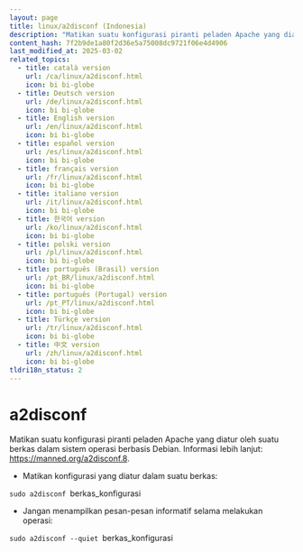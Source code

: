 ```yaml
---
layout: page
title: linux/a2disconf (Indonesia)
description: "Matikan suatu konfigurasi piranti peladen Apache yang diatur oleh suatu berkas dalam sistem operasi berbasis Debian."
content_hash: 7f2b9de1a80f2d36e5a75008dc9721f06e4d4906
last_modified_at: 2025-03-02
related_topics:
  - title: català version
    url: /ca/linux/a2disconf.html
    icon: bi bi-globe
  - title: Deutsch version
    url: /de/linux/a2disconf.html
    icon: bi bi-globe
  - title: English version
    url: /en/linux/a2disconf.html
    icon: bi bi-globe
  - title: español version
    url: /es/linux/a2disconf.html
    icon: bi bi-globe
  - title: français version
    url: /fr/linux/a2disconf.html
    icon: bi bi-globe
  - title: italiano version
    url: /it/linux/a2disconf.html
    icon: bi bi-globe
  - title: 한국어 version
    url: /ko/linux/a2disconf.html
    icon: bi bi-globe
  - title: polski version
    url: /pl/linux/a2disconf.html
    icon: bi bi-globe
  - title: português (Brasil) version
    url: /pt_BR/linux/a2disconf.html
    icon: bi bi-globe
  - title: português (Portugal) version
    url: /pt_PT/linux/a2disconf.html
    icon: bi bi-globe
  - title: Türkçe version
    url: /tr/linux/a2disconf.html
    icon: bi bi-globe
  - title: 中文 version
    url: /zh/linux/a2disconf.html
    icon: bi bi-globe
tldri18n_status: 2
---
```

# a2disconf

Matikan suatu konfigurasi piranti peladen Apache yang diatur oleh suatu berkas dalam sistem operasi berbasis Debian.
Informasi lebih lanjut: <https://manned.org/a2disconf.8>.

- Matikan konfigurasi yang diatur dalam suatu berkas:

`sudo a2disconf `<span class="tldr-var badge badge-pill bg-dark-lm bg-white-dm text-white-lm text-dark-dm font-weight-bold">berkas_konfigurasi</span>

- Jangan menampilkan pesan-pesan informatif selama melakukan operasi:

`sudo a2disconf --quiet `<span class="tldr-var badge badge-pill bg-dark-lm bg-white-dm text-white-lm text-dark-dm font-weight-bold">berkas_konfigurasi</span>
